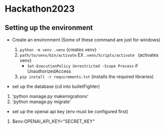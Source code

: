 # Hackathon2023

## Setting up the environment
- Create an environment (Some of these command are just for windows)
    1. `python -m venv .venv` (creates venv)
    2. `path/to/venv/bin/activate` EX `.venv/Scripts/activate ` (activates venv)
        - `Set-ExecutionPolicy Unrestricted -Scope Process` if UnauthorizedAccess
    3. `pip install -r requirements.txt` (installs the required libraries)


- set up the database (cd into bulletFighter)
1. 'python manage.py makemigrations'
2. 'python manage.py migrate'

- set up the openai api key (env must be configured first)
1. $env:OPENAI_API_KEY="SECRET_KEY"
